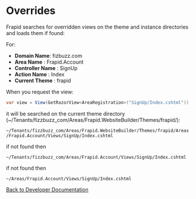 # Overrides

Frapid searches for overridden views on the theme and instance directories and loads them if found:

For:

* **Domain Name**: fizbuzz.com
* **Area Name** : Frapid.Account
* **Controller Name** : SignUp
* **Action Name** : Index
* **Current Theme** : frapid

When you request the view:

```cs
var view = View(GetRazorView<AreaRegistration>("SignUp/Index.cshtml"));
```

it will be searched on the current theme directory (~/Tenants/fizzbuzz_com/Areas/Frapid.WebsiteBuilder/Themes/frapid/):

`~/Tenants/fizzbuzz_com/Areas/Frapid.WebsiteBuilder/Themes/frapid/Areas/Frapid.Account/Views/SignUp/Index.cshtml`

if not found then

`~/Tenants/fizzbuzz_com/Areas/Frapid.Account/Views/SignUp/Index.cshtml`

if not found then

`~/Areas/Frapid.Account/Views/SignUp/Index.cshtml`

[Back to Developer Documentation](README.md)
